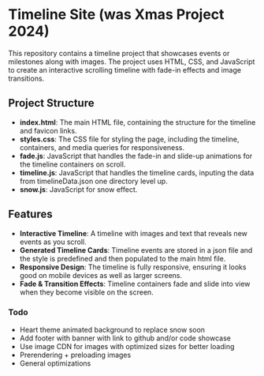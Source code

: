 # Timeline Site (was Xmas Project 2024)

This repository contains a timeline project that showcases events or milestones along with images. The project uses HTML, CSS, and JavaScript to create an interactive scrolling timeline with fade-in effects and image transitions.

## Project Structure

- **index.html**: The main HTML file, containing the structure for the timeline and favicon links.
- **styles.css**: The CSS file for styling the page, including the timeline, containers, and media queries for responsiveness.
- **fade.js**: JavaScript that handles the fade-in and slide-up animations for the timeline containers on scroll.
- **timeline.js**: JavaScript that handles the timeline cards, inputing the data from timelineData.json one directory level up.
- **snow.js**: JavaScript for snow effect.

## Features

- **Interactive Timeline**: A timeline with images and text that reveals new events as you scroll.
- **Generated Timeline Cards**: Timeline events are stored in a json file and the style is predefined and then populated to the main html file.
- **Responsive Design**: The timeline is fully responsive, ensuring it looks good on mobile devices as well as larger screens.
- **Fade & Transition Effects**: Timeline containers fade and slide into view when they become visible on the screen.


### Todo

- Heart theme animated background to replace snow soon
- Add footer with banner with link to github and/or code showcase
- Use image CDN for images with optimized sizes for better loading
- Prerendering + preloading images
- General optimizations
